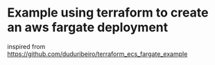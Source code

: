 # Example using terraform to create an aws fargate deployment

inspired from https://github.com/duduribeiro/terraform_ecs_fargate_example